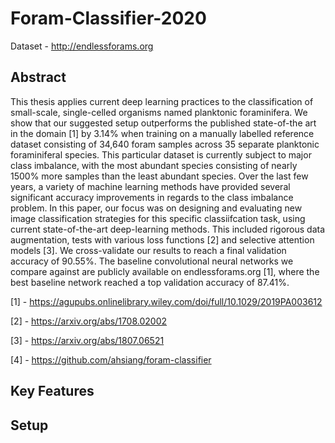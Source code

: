 # Foram-Classifier-2020

Dataset - http://endlessforams.org

## Abstract

This thesis applies current deep learning practices to the classification of small-scale, single-celled organisms named planktonic foraminifera. We show that our suggested setup outperforms
the published state-of-the art in the domain [1] by 3.14% when training on a manually labelled
reference dataset consisting of 34,640 foram samples across 35 separate planktonic foraminiferal
species. This particular dataset is currently subject to major class imbalance, with the most
abundant species consisting of nearly 1500% more samples than the least abundant species.
Over the last few years, a variety of machine learning methods have provided several significant accuracy improvements in regards to the class imbalance problem. In this paper, our
focus was on designing and evaluating new image classification strategies for this specific classiifcation task, using current state-of-the-art deep-learning methods. This included rigorous data
augmentation, tests with various loss functions [2] and selective attention models [3]. We cross-validate our results to reach a final validation accuracy of 90.55%. The baseline convolutional
neural networks we compare against are publicly available on endlessforams.org [1], where the
best baseline network reached a top validation accuracy of 87.41%.

[1] - https://agupubs.onlinelibrary.wiley.com/doi/full/10.1029/2019PA003612

[2] - https://arxiv.org/abs/1708.02002

[3] - https://arxiv.org/abs/1807.06521

[4] - https://github.com/ahsiang/foram-classifier

## Key Features


## Setup


